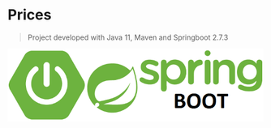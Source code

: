 # Prices

> Project developed with Java 11, Maven and Springboot 2.7.3

![SpringBoot](docs/img/springboot.png)
